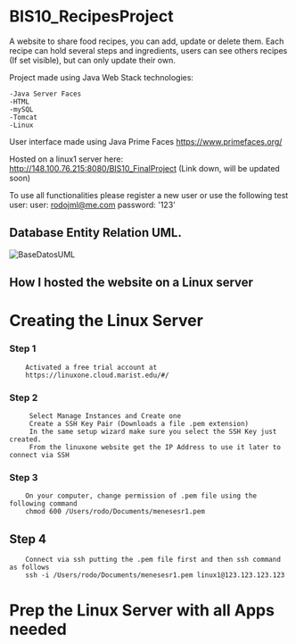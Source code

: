 # BIS10_RecipesProject
A website to share food recipes, you can add, update or delete them. 
Each recipe can hold several steps and ingredients, users can see others recipes (If set visible), but can only update their own.

Project made using Java Web Stack technologies:

    -Java Server Faces
    -HTML
    -mySQL
    -Tomcat
    -Linux

User interface made using Java Prime Faces
https://www.primefaces.org/

Hosted on a linux1 server here:
http://148.100.76.215:8080/BIS10_FinalProject (Link down, will be updated soon)

To use all functionalities please register a new user or use the following test user:
user: rodojml@me.com password: '123'


## Database Entity Relation UML.
![BaseDatosUML](https://github.com/RodoJML/BIS10_RecipesWebApp_FinalProject/assets/63088555/69ede605-c74b-4a98-b2f1-96d485293dd7)


## How I hosted the website on a Linux server

# Creating the Linux Server 

### Step 1

        Activated a free trial account at 
        https://linuxone.cloud.marist.edu/#/

 ### Step 2

         Select Manage Instances and Create one
         Create a SSH Key Pair (Downloads a file .pem extension)
         In the same setup wizard make sure you select the SSH Key just created.
         From the linuxone website get the IP Address to use it later to connect via SSH

### Step 3

        On your computer, change permission of .pem file using the following command
        chmod 600 /Users/rodo/Documents/menesesr1.pem

## Step 4 
        Connect via ssh putting the .pem file first and then ssh command as follows
        ssh -i /Users/rodo/Documents/menesesr1.pem linux1@123.123.123.123


# Prep the Linux Server with all Apps needed

        

